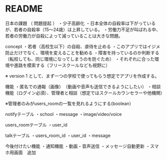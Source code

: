 # README

日本の課題 （ 問題提起 ）
・少子高齢化
・日本全体の自殺率は下がっているが、若者の自殺率（15～24歳）は上昇している。
・労働力不足が叫ばれる中、若者の労働力が自殺によって減っていることは大きな問題。

concept
・若者（高校生以下）の自殺、虐待を止める
・このアプリではイジメ防止だけでなく、環境を変えることを勧める
・障害を持っているのか判断する（転校しても、同じ環境になってしまうのを防ぐため）
・それぞれに合った環境や進路を模索する（フリースクールなども視野に）


※ version 1 として、まず一つの学校で使ってもらう想定でアプリを作成する。


機能
・匿名での通報（画像）　（動画や音声も送信できるようにしたい）
・相談機能（ログイン必須）、管理者と相談（想定ではスクールカウンセラーや他機関）



※管理者のみがusers_roomの一覧を見れるようにする(boolean）



notifyテーブル
・school
・message
・image/video/voice

users_roomテーブル
・user_id

talkテーブル
・users_room_id
・user_id
・message


今後付けたい機能
・通知機能
・動画・音声送信
・メッセージ自動更新
・スマホ用画面　追加
